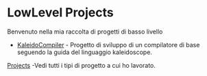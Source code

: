 # LowLevel Projects

Benvenuto nella mia raccolta di progetti di basso livello

- [KaleidoCompiler](https://github.com/Baddy2002/progetto) - Progetto di sviluppo di un compilatore di base seguendo la guida del linguaggio kaleidoscope.


[Projects](https://github.com/Baddy2002/projects) -Vedi tutti i tipi di progetto a cui ho lavorato.
